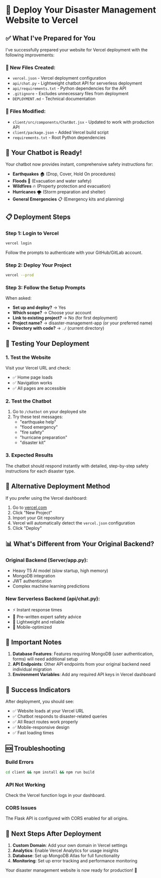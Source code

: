 # 🚀 Deploy Your Disaster Management Website to Vercel

## ✅ What I've Prepared for You

I've successfully prepared your website for Vercel deployment with the following improvements:

### 📁 New Files Created:
- `vercel.json` - Vercel deployment configuration
- `api/chat.py` - Lightweight chatbot API for serverless deployment
- `api/requirements.txt` - Python dependencies for the API
- `.gitignore` - Excludes unnecessary files from deployment
- `DEPLOYMENT.md` - Technical documentation

### 🔧 Files Modified:
- `client/src/components/ChatBot.jsx` - Updated to work with production API
- `client/package.json` - Added Vercel build script
- `requirements.txt` - Root Python dependencies

## 🎯 Your Chatbot is Ready!

Your chatbot now provides instant, comprehensive safety instructions for:
- **Earthquakes** 🏠 (Drop, Cover, Hold On procedures)
- **Floods** 🌊 (Evacuation and water safety)
- **Wildfires** 🔥 (Property protection and evacuation)
- **Hurricanes** 🌪️ (Storm preparation and shelter)
- **General Emergencies** 📋 (Emergency kits and planning)

## 📋 Deployment Steps

### Step 1: Login to Vercel
```bash
vercel login
```
Follow the prompts to authenticate with your GitHub/GitLab account.

### Step 2: Deploy Your Project
```bash
vercel --prod
```

### Step 3: Follow the Setup Prompts
When asked:
- **Set up and deploy?** → Yes
- **Which scope?** → Choose your account
- **Link to existing project?** → No (for first deployment)
- **Project name?** → disaster-management-app (or your preferred name)
- **Directory with code?** → `./` (current directory)

## 🧪 Testing Your Deployment

### 1. Test the Website
Visit your Vercel URL and check:
- ✅ Home page loads
- ✅ Navigation works
- ✅ All pages are accessible

### 2. Test the Chatbot
1. Go to `/chatbot` on your deployed site
2. Try these test messages:
   - "earthquake help"
   - "flood emergency"  
   - "fire safety"
   - "hurricane preparation"
   - "disaster kit"

### 3. Expected Results
The chatbot should respond instantly with detailed, step-by-step safety instructions for each disaster type.

## 🔧 Alternative Deployment Method

If you prefer using the Vercel dashboard:

1. Go to [vercel.com](https://vercel.com)
2. Click "New Project"
3. Import your Git repository
4. Vercel will automatically detect the `vercel.json` configuration
5. Click "Deploy"

## 📊 What's Different from Your Original Backend?

### Original Backend (Server/app.py):
- Heavy T5 AI model (slow startup, high memory)
- MongoDB integration
- JWT authentication
- Complex machine learning predictions

### New Serverless Backend (api/chat.py):
- ⚡ Instant response times
- 🎯 Pre-written expert safety advice
- 🔧 Lightweight and reliable
- 📱 Mobile-optimized

## 🚨 Important Notes

1. **Database Features**: Features requiring MongoDB (user authentication, forms) will need additional setup
2. **API Endpoints**: Other API endpoints from your original backend need individual migration
3. **Environment Variables**: Add any required API keys in Vercel dashboard

## 🎉 Success Indicators

After deployment, you should see:
- ✅ Website loads at your Vercel URL
- ✅ Chatbot responds to disaster-related queries
- ✅ All React routes work properly
- ✅ Mobile-responsive design
- ✅ Fast loading times

## 🆘 Troubleshooting

### Build Errors
```bash
cd client && npm install && npm run build
```

### API Not Working
Check the Vercel function logs in your dashboard.

### CORS Issues
The Flask API is configured with CORS enabled for all origins.

## 🎯 Next Steps After Deployment

1. **Custom Domain**: Add your own domain in Vercel settings
2. **Analytics**: Enable Vercel Analytics for usage insights
3. **Database**: Set up MongoDB Atlas for full functionality
4. **Monitoring**: Set up error tracking and performance monitoring

Your disaster management website is now ready for production! 🌟